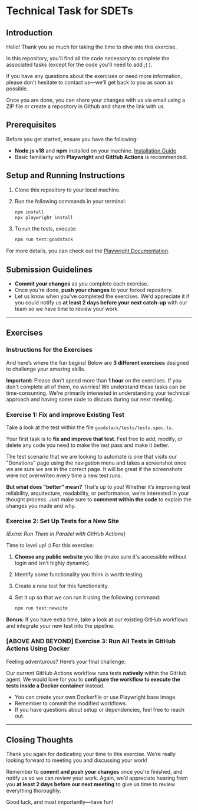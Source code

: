 # Technical Task for SDETs

## Introduction
Hello! Thank you so much for taking the time to dive into this exercise.

In this repository, you'll find all the code necessary to complete the associated tasks (except for the code you'll need to add ;) ). 

If you have any questions about the exercises or need more information, please don't hesitate to contact us—we'll get back to you as soon as possible.

Once you are done, you can share your changes with us via email using a ZIP file or create a repository in Github and share the link with us.

## Prerequisites
Before you get started, ensure you have the following:
- **Node.js v18** and **npm** installed on your machine. [Installation Guide](https://docs.npmjs.com/downloading-and-installing-node-js-and-npm)
- Basic familiarity with **Playwright** and **GitHub Actions** is recommended.

## Setup and Running Instructions
1. Clone this repository to your local machine.
2. Run the following commands in your terminal:

   ```bash
   npm install
   npx playwright install
   ```

3. To run the tests, execute:

   ```bash
   npm run test:goodstack
   ```

For more details, you can check out the [Playwright Documentation](https://playwright.dev/).

## Submission Guidelines
- **Commit your changes** as you complete each exercise.
- Once you're done, **push your changes** to your forked repository.
- Let us know when you've completed the exercises. We'd appreciate it if you could notify us **at least 2 days before your next catch-up** with our team so we have time to review your work.

---

## Exercises

### Instructions for the Exercises
And here’s where the fun begins! Below are **3 different exercises** designed to challenge your amazing skills.

**Important:** Please don't spend more than **1 hour** on the exercises. If you don't complete all of them, no worries! We understand these tasks can be time-consuming. We're primarily interested in understanding your technical approach and having some code to discuss during our next meeting.

### Exercise 1: Fix and improve Existing Test
Take a look at the test within the file `goodstack/tests/tests.spec.ts`.

Your first task is to **fix and improve that test**. Feel free to add, modify, or delete any code you need to make the test pass and make it better.

The test scenario that we are looking to automate is one that visits our "Donations" page using the navigation menu and takes a screenshot once we are sure we are in the correct page. It will be great if the screenshots were not overwriten every time a new test runs. 

**But what does "better" mean?** That’s up to you! Whether it’s improving test reliability, arquitecture, readability, or performance, we’re interested in your thought process. Just make sure to **comment within the code** to explain the changes you made and why.

### Exercise 2: Set Up Tests for a New Site  
*(Extra: Run Them in Parallel with GitHub Actions)*

Time to level up! :) For this exercise:

1. **Choose any public website** you like (make sure it's accessible without login and isn’t highly dynamic).
2. Identify some functionality you think is worth testing.
3. Create a new test for this functionality.
4. Set it up so that we can run it using the following command:

   ```bash
   npm run test:newsite
   ```

**Bonus:** If you have extra time, take a look at our existing GitHub workflows and integrate your new test into the pipeline.

### [ABOVE AND BEYOND] Exercise 3: Run All Tests in GitHub Actions Using Docker

Feeling adventurous? Here’s your final challenge:

Our current GitHub Actions workflow runs tests **natively** within the GitHub agent. We would love for you to **configure the workflow to execute the tests inside a Docker container** instead.

- You can create your own Dockerfile or use Playwright base image. 
- Remember to commit the modified workflows.
- If you have questions about setup or dependencies, feel free to reach out.

---

## Closing Thoughts
Thank you again for dedicating your time to this exercise. We’re really looking forward to meeting you and discussing your work!

Remember to **commit and push your changes** once you're finished, and notify us so we can review your work. Again, we’d appreciate hearing from you **at least 2 days before our next meeting** to give us time to review everything thoroughly.

Good luck, and most importantly—have fun!
